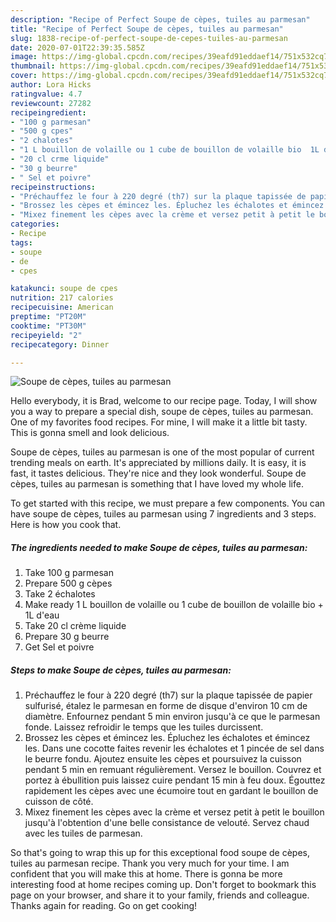 ```yaml
---
description: "Recipe of Perfect Soupe de cèpes, tuiles au parmesan"
title: "Recipe of Perfect Soupe de cèpes, tuiles au parmesan"
slug: 1838-recipe-of-perfect-soupe-de-cepes-tuiles-au-parmesan
date: 2020-07-01T22:39:35.585Z
image: https://img-global.cpcdn.com/recipes/39eafd91eddaef14/751x532cq70/soupe-de-cepes-tuiles-au-parmesan-photo-principale-de-la-recette.jpg
thumbnail: https://img-global.cpcdn.com/recipes/39eafd91eddaef14/751x532cq70/soupe-de-cepes-tuiles-au-parmesan-photo-principale-de-la-recette.jpg
cover: https://img-global.cpcdn.com/recipes/39eafd91eddaef14/751x532cq70/soupe-de-cepes-tuiles-au-parmesan-photo-principale-de-la-recette.jpg
author: Lora Hicks
ratingvalue: 4.7
reviewcount: 27282
recipeingredient:
- "100 g parmesan"
- "500 g cpes"
- "2 chalotes"
- "1 L bouillon de volaille ou 1 cube de bouillon de volaille bio  1L deau"
- "20 cl crme liquide"
- "30 g beurre"
- " Sel et poivre"
recipeinstructions:
- "Préchauffez le four à 220 degré (th7) sur la plaque tapissée de papier sulfurisé, étalez le parmesan en forme de disque d&#39;environ 10 cm de diamètre. Enfournez pendant 5 min environ jusqu&#39;à ce que le parmesan fonde. Laissez refroidir le temps que les tuiles durcissent."
- "Brossez les cèpes et émincez les. Épluchez les échalotes et émincez les. Dans une cocotte faites revenir les échalotes et 1 pincée de sel dans le beurre fondu. Ajoutez ensuite les cèpes et poursuivez la cuisson pendant 5 min en remuant régulièrement. Versez le bouillon. Couvrez et portez à ébullition puis laissez cuire pendant 15 min à feu doux. Égouttez rapidement les cèpes avec une écumoire tout en gardant le bouillon de cuisson de côté."
- "Mixez finement les cèpes avec la crème et versez petit à petit le bouillon jusqu&#39;à l&#39;obtention d&#39;une belle consistance de velouté. Servez chaud avec les tuiles de parmesan."
categories:
- Recipe
tags:
- soupe
- de
- cpes

katakunci: soupe de cpes 
nutrition: 217 calories
recipecuisine: American
preptime: "PT20M"
cooktime: "PT30M"
recipeyield: "2"
recipecategory: Dinner

---
```



![Soupe de cèpes, tuiles au parmesan](https://img-global.cpcdn.com/recipes/39eafd91eddaef14/751x532cq70/soupe-de-cepes-tuiles-au-parmesan-photo-principale-de-la-recette.jpg)

Hello everybody, it is Brad, welcome to our recipe page. Today, I will show you a way to prepare a special dish, soupe de cèpes, tuiles au parmesan. One of my favorites food recipes. For mine, I will make it a little bit tasty. This is gonna smell and look delicious.



Soupe de cèpes, tuiles au parmesan is one of the most popular of current trending meals on earth. It's appreciated by millions daily. It is easy, it is fast, it tastes delicious. They're nice and they look wonderful. Soupe de cèpes, tuiles au parmesan is something that I have loved my whole life.


To get started with this recipe, we must prepare a few components. You can have soupe de cèpes, tuiles au parmesan using 7 ingredients and 3 steps. Here is how you cook that.

<!--inarticleads1-->

##### The ingredients needed to make Soupe de cèpes, tuiles au parmesan:

1. Take 100 g parmesan
1. Prepare 500 g cèpes
1. Take 2 échalotes
1. Make ready 1 L bouillon de volaille ou 1 cube de bouillon de volaille bio + 1L d&#39;eau
1. Take 20 cl crème liquide
1. Prepare 30 g beurre
1. Get  Sel et poivre




<!--inarticleads2-->

##### Steps to make Soupe de cèpes, tuiles au parmesan:

1. Préchauffez le four à 220 degré (th7) sur la plaque tapissée de papier sulfurisé, étalez le parmesan en forme de disque d&#39;environ 10 cm de diamètre. Enfournez pendant 5 min environ jusqu&#39;à ce que le parmesan fonde. Laissez refroidir le temps que les tuiles durcissent.
1. Brossez les cèpes et émincez les. Épluchez les échalotes et émincez les. Dans une cocotte faites revenir les échalotes et 1 pincée de sel dans le beurre fondu. Ajoutez ensuite les cèpes et poursuivez la cuisson pendant 5 min en remuant régulièrement. Versez le bouillon. Couvrez et portez à ébullition puis laissez cuire pendant 15 min à feu doux. Égouttez rapidement les cèpes avec une écumoire tout en gardant le bouillon de cuisson de côté.
1. Mixez finement les cèpes avec la crème et versez petit à petit le bouillon jusqu&#39;à l&#39;obtention d&#39;une belle consistance de velouté. Servez chaud avec les tuiles de parmesan.




So that's going to wrap this up for this exceptional food soupe de cèpes, tuiles au parmesan recipe. Thank you very much for your time. I am confident that you will make this at home. There is gonna be more interesting food at home recipes coming up. Don't forget to bookmark this page on your browser, and share it to your family, friends and colleague. Thanks again for reading. Go on get cooking!
